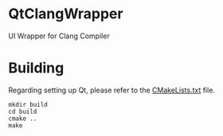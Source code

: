 # QtClangWrapper
UI Wrapper for Clang Compiler

# Building
Regarding setting up Qt, please refer to the [CMakeLists.txt](https://github.com/DangeL187/QtClangWrapper/blob/main/CMakeLists.txt) file.

```
mkdir build
cd build
cmake ..
make
```
